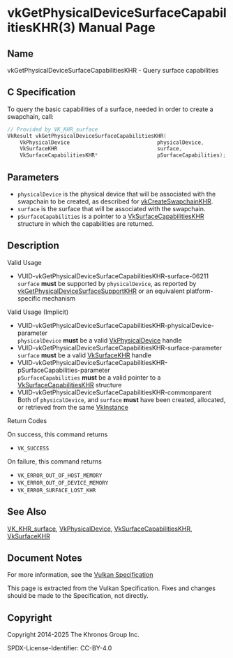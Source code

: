 # vkGetPhysicalDeviceSurfaceCapabilitiesKHR(3) Manual Page

## Name

vkGetPhysicalDeviceSurfaceCapabilitiesKHR - Query surface capabilities



## [](#_c_specification)C Specification

To query the basic capabilities of a surface, needed in order to create a swapchain, call:

```c++
// Provided by VK_KHR_surface
VkResult vkGetPhysicalDeviceSurfaceCapabilitiesKHR(
    VkPhysicalDevice                            physicalDevice,
    VkSurfaceKHR                                surface,
    VkSurfaceCapabilitiesKHR*                   pSurfaceCapabilities);
```

## [](#_parameters)Parameters

- `physicalDevice` is the physical device that will be associated with the swapchain to be created, as described for [vkCreateSwapchainKHR](https://registry.khronos.org/vulkan/specs/latest/man/html/vkCreateSwapchainKHR.html).
- `surface` is the surface that will be associated with the swapchain.
- `pSurfaceCapabilities` is a pointer to a [VkSurfaceCapabilitiesKHR](https://registry.khronos.org/vulkan/specs/latest/man/html/VkSurfaceCapabilitiesKHR.html) structure in which the capabilities are returned.

## [](#_description)Description

Valid Usage

- [](#VUID-vkGetPhysicalDeviceSurfaceCapabilitiesKHR-surface-06211)VUID-vkGetPhysicalDeviceSurfaceCapabilitiesKHR-surface-06211  
  `surface` **must** be supported by `physicalDevice`, as reported by [vkGetPhysicalDeviceSurfaceSupportKHR](https://registry.khronos.org/vulkan/specs/latest/man/html/vkGetPhysicalDeviceSurfaceSupportKHR.html) or an equivalent platform-specific mechanism

Valid Usage (Implicit)

- [](#VUID-vkGetPhysicalDeviceSurfaceCapabilitiesKHR-physicalDevice-parameter)VUID-vkGetPhysicalDeviceSurfaceCapabilitiesKHR-physicalDevice-parameter  
  `physicalDevice` **must** be a valid [VkPhysicalDevice](https://registry.khronos.org/vulkan/specs/latest/man/html/VkPhysicalDevice.html) handle
- [](#VUID-vkGetPhysicalDeviceSurfaceCapabilitiesKHR-surface-parameter)VUID-vkGetPhysicalDeviceSurfaceCapabilitiesKHR-surface-parameter  
  `surface` **must** be a valid [VkSurfaceKHR](https://registry.khronos.org/vulkan/specs/latest/man/html/VkSurfaceKHR.html) handle
- [](#VUID-vkGetPhysicalDeviceSurfaceCapabilitiesKHR-pSurfaceCapabilities-parameter)VUID-vkGetPhysicalDeviceSurfaceCapabilitiesKHR-pSurfaceCapabilities-parameter  
  `pSurfaceCapabilities` **must** be a valid pointer to a [VkSurfaceCapabilitiesKHR](https://registry.khronos.org/vulkan/specs/latest/man/html/VkSurfaceCapabilitiesKHR.html) structure
- [](#VUID-vkGetPhysicalDeviceSurfaceCapabilitiesKHR-commonparent)VUID-vkGetPhysicalDeviceSurfaceCapabilitiesKHR-commonparent  
  Both of `physicalDevice`, and `surface` **must** have been created, allocated, or retrieved from the same [VkInstance](https://registry.khronos.org/vulkan/specs/latest/man/html/VkInstance.html)

Return Codes

On success, this command returns

- `VK_SUCCESS`

On failure, this command returns

- `VK_ERROR_OUT_OF_HOST_MEMORY`
- `VK_ERROR_OUT_OF_DEVICE_MEMORY`
- `VK_ERROR_SURFACE_LOST_KHR`

## [](#_see_also)See Also

[VK\_KHR\_surface](https://registry.khronos.org/vulkan/specs/latest/man/html/VK_KHR_surface.html), [VkPhysicalDevice](https://registry.khronos.org/vulkan/specs/latest/man/html/VkPhysicalDevice.html), [VkSurfaceCapabilitiesKHR](https://registry.khronos.org/vulkan/specs/latest/man/html/VkSurfaceCapabilitiesKHR.html), [VkSurfaceKHR](https://registry.khronos.org/vulkan/specs/latest/man/html/VkSurfaceKHR.html)

## [](#_document_notes)Document Notes

For more information, see the [Vulkan Specification](https://registry.khronos.org/vulkan/specs/latest/html/vkspec.html#vkGetPhysicalDeviceSurfaceCapabilitiesKHR)

This page is extracted from the Vulkan Specification. Fixes and changes should be made to the Specification, not directly.

## [](#_copyright)Copyright

Copyright 2014-2025 The Khronos Group Inc.

SPDX-License-Identifier: CC-BY-4.0